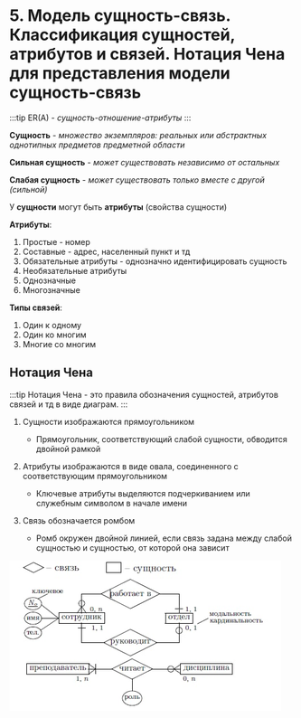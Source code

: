 # 5. Модель сущность-связь. Классификация сущностей, атрибутов и связей. Нотация Чена для представления модели сущность-связь

:::tip
ER(A) - _сущность-отношение-атрибуты_
:::

**Сущность** - _множество экземпляров: реальных или абстрактных однотипных предметов предметной области_

**Сильная сущность** - _может существовать независимо от остальных_

**Слабая сущность** - _может существовать только вместе с другой (сильной)_

У **сущности** могут быть **атрибуты** (свойства сущности)

**Атрибуты**:

1. Простые - номер
2. Составные - адрес, населенный пункт и тд
3. Обязательные атрибуты - однозначно идентифицировать сущность
4. Необязательные атрибуты
5. Однозначные
6. Многозначные

**Типы связей**:

1. Один к одному
2. Один ко многим
3. Многие со многим

## Нотация Чена

:::tip
Нотация Чена - это правила обозначения сущностей, атрибутов связей и тд в виде диаграм.
:::

1. Сущности изображаются прямоугольником

    - Прямоугольник, соответствующий слабой сущности, обводится двойной рамкой

2. Атрибуты изображаются в виде овала, соединенного с соответствующим прямоугольником

    - Ключевые атрибуты выделяются подчеркиванием или служебным символом в начале имени

3. Связь обозначается ромбом

    - Ромб окружен двойной линией, если связь задана между слабой сущностью и сущностью, от которой она зависит

![Нотация чена](../../../images/chen-notation.jpg)

